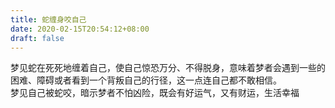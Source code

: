 ```yaml
---
title: 蛇缠身咬自己
date: 2020-02-15T20:54:12+08:00
draft: false
---
```


梦见蛇在死死地缠着自己，使自己惊恐万分、不得脱身，意味着梦者会遇到一些的困难、障碍或者看到一个背叛自己的行径，这一点连自己都不敢相信。<br>
梦见自己被蛇咬，暗示梦者不怕凶险，既会有好运气，又有财运，生活幸福